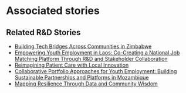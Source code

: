 # Associated stories

<!-- !!DO NOT REMOVE!! start autogenerated hyperlinks -->
## Related R&D Stories
- [Building Tech Bridges Across Communities in Zimbabwe](../stories/?doc=Explorers_ZWE)
- [Empowering Youth Employment in Laos: Co-Creating a National Job Matching Platform Through R&D and Stakeholder Collaboration](../stories/?doc=Explorers_LAO)
- [Reimagining Patient Care with Local Innovation](../stories/?doc=Explorers_RWA)
- [Collaborative Portfolio Approaches for Youth Employment: Building Sustainable Partnerships and Platforms in Mozambique](../stories/?doc=Explorers_MOZ)
- [Mapping Resilience Through Data and Community Wisdom](../stories/?doc=Explorers_SOM)
<!-- !!DO NOT REMOVE!! end autogenerated hyperlinks -->